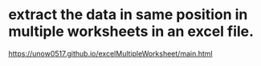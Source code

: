 # extract the data in same position in multiple worksheets in an excel file.
https://unow0517.github.io/excelMultipleWorksheet/main.html
